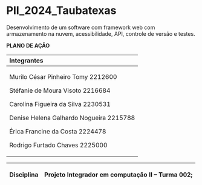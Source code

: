 # PII_2024_Taubatexas
Desenvolvimento de um software com framework web com armazenamento na nuvem, acessibilidade, API, controle de versão e testes.

﻿**PLANO DE AÇÃO**

|**Integrantes**|
| :- |
|<p>Murilo César Pinheiro Tomy 2212600</p><p>Stéfanie de Moura Visoto 2216684</p><p>Carolina Figueira da Silva 2230531</p><p>Denise Helena Galhardo Nogueira 2215788</p><p>Érica Francine da Costa 2224478</p><p>Rodrigo Furtado Chaves 2225000</p>|


|**Disciplina**|<p>Projeto Integrador em computação II – Turma 002;</p>
| :- | :- |
